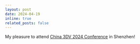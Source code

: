 ```yaml
---
layout: post
date: 2024-04-19
inline: true
related_posts: false
---
```


My pleasure to attend [China 3DV 2024 Conference](https://www.csig.org.cn/86/202401/51625.html) in Shenzhen!
